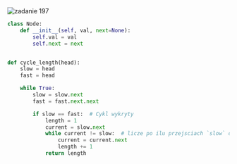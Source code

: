 <picture>
  <source srcset="../../srt/zbior_zadan/197.png" media="(prefers-color-scheme: light)">
  <source srcset="../../srt/zbior_zadan/black_197.png" media="(prefers-color-scheme: dark)">
  <img src="../../srt/zbior_zadan/black_197.png" alt="zadanie 197">
</picture>

```python
class Node:
    def __init__(self, val, next=None):
        self.val = val
        self.next = next


def cycle_length(head):
    slow = head
    fast = head

    while True:
        slow = slow.next
        fast = fast.next.next

        if slow == fast:  # Cykl wykryty
            length = 1
            current = slow.next
            while current != slow:  # licze po ilu przejsciach `slow` dotrze do `fast`
                current = current.next
                length += 1
            return length
```